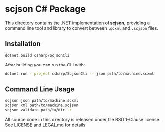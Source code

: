 # scjson C# Package

This directory contains the .NET implementation of **scjson**, providing a command line tool and library to convert between `.scxml` and `.scjson` files.

## Installation

```bash
dotnet build csharp/ScjsonCli
```

After building you can run the CLI with:

```bash
dotnet run --project csharp/ScjsonCli -- json path/to/machine.scxml
```

## Command Line Usage

```bash
scjson json path/to/machine.scxml
scjson xml path/to/machine.scjson
scjson validate path/to/dir -r
```

All source code in this directory is released under the BSD 1-Clause license. See [LICENSE](./LICENSE) and [LEGAL.md](./LEGAL.md) for details.
